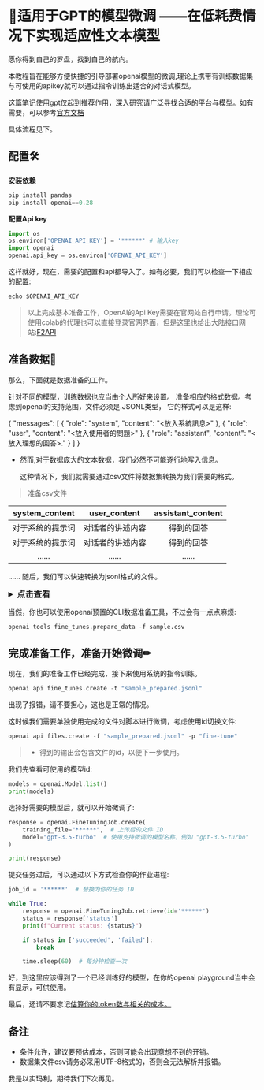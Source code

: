 # 📝适用于GPT的模型微调   ——在低耗费情况下实现适应性文本模型
 愿你得到自己的罗盘，找到自己的航向。
 
 本教程旨在能够方便快捷的引导部署openai模型的微调,理论上携带有训练数据集与可使用的apikey就可以通过指令训练出适合的对话式模型。

这篇笔记使用gpt仅起到推荐作用，深入研究请广泛寻找合适的平台与模型。如有需要，可以参考[官方文档](https://platform.openai.com/docs/guides/fine-tuning)

具体流程见下。

## 配置🛠️
**安装依赖**
```python
pip install pandas
pip install openai==0.28
```
**配置Api key**
```python
import os
os.environ['OPENAI_API_KEY'] = '******' # 输入key
import openai
openai.api_key = os.environ['OPENAI_API_KEY']
```
这样就好，现在，需要的配置和api都导入了。如有必要，我们可以检查一下相应的配置:
```python
echo $OPENAI_API_KEY
```
>以上完成基本准备工作，OpenAI的Api Key需要在官网处自行申请。理论可使用colab的代理也可以直接登录官网界面，但是这里也给出大陆接口网站:[F2API](https://f2api.com/?r=8270)

## 准备数据📑
那么，下面就是数据准备的工作。

针对不同的模型，训练数据也应当由个人所好来设置。
准备相应的格式数据。考虑到openai的支持范围，文件必须是.JSONL类型， 
它的样式可以是这样:

{
  "messages": [
    { "role": "system", "content": "<放入系統訊息>" },
    { "role": "user", "content": "<放入使用者的問題>" },
    { "role": "assistant", "content": "<放入理想的回答>." }
  ]
}   


+ 然而,对于数据庞大的文本数据，我们必然不可能逐行地写入信息。

  这种情况下，我们就需要通过csv文件将数据集转换为我们需要的格式。
>准备csv文件


| system_content | user_content |  assistant_content  |
| :------------: | :----------: |:------------------: |
| 对于系统的提示词 |对话者的讲述内容| 得到的回答 | 
| 对于系统的提示词 |对话者的讲述内容| 得到的回答 |
|......  |......   | ......  | 

......  随后，我们可以快速转换为jsonl格式的文件。
<details>
<summary style="font-weight: bold; font-size: larger;">点击查看</summary>

```python
import csv
import json

csv_file = 'sample.csv'  # 替换为你的CSV文件名
jsonl_file = 'sample.jsonl'  # 输出的JSONL文件名

# 定义列名映射
column_mapping = {
    'system_content': ['system_content', 'System Content'],
    'user_content': ['user_content', 'User Content'],
    'assistant_content': ['assistant_content', 'Assistant Content']
}

def get_column_name(header, mapping):
    for key, names in mapping.items():
        if header in names:
            return key
    raise KeyError(f"Column name '{header}' is not recognized")

# 去掉BOM的函数
def remove_bom(text):
    if text.startswith('\ufeff'):
        return text[1:]
    return text

with open(csv_file, 'r', newline='', encoding='utf-8-sig') as csvfile, open(jsonl_file, 'w', encoding='utf-8') as jsonlfile:
    reader = csv.DictReader(csvfile)
    # 去掉列名中的BOM
    headers = [remove_bom(header) for header in reader.fieldnames]
    # 获取实际列名并转换为标准列名
    mapped_headers = {header: get_column_name(header, column_mapping) for header in headers}

    for row in reader:
        messages = [
            {"role": "system", "content": row.get(mapped_headers.get('system_content', ''), '')},
            {"role": "user", "content": row.get(mapped_headers.get('user_content', ''), '')},
            {"role": "assistant", "content": row.get(mapped_headers.get('assistant_content', ''), '')}
        ]
        jsonlfile.write(json.dumps({"messages": messages}) + '\n')

print("CSV file has been converted to JSONL format.")
```

</details>

当然，你也可以使用openai预置的CLI数据准备工具，不过会有一点点麻烦:

```python
openai tools fine_tunes.prepare_data -f sample.csv

```

## 完成准备工作，准备开始微调✏

现在，我们的准备工作已经完成，接下来使用系统的指令训练。

```python
openai api fine_tunes.create -t "sample_prepared.jsonl" 
```
出现了报错，请不要担心，这也是正常的情况。

这时候我们需要单独使用完成的文件对脚本进行微调，考虑使用id切换文件:
```python
openai api files.create -f "sample_prepared.jsonl" -p "fine-tune"
```
> + 得到的输出会包含文件的id，以便下一步使用。

我们先查看可使用的模型id:
```python
models = openai.Model.list()
print(models)
```
选择好需要的模型后，就可以开始微调了:
```python
response = openai.FineTuningJob.create(
    training_file="******",  # 上传后的文件 ID
    model="gpt-3.5-turbo"  # 使用支持微调的模型名称，例如 "gpt-3.5-turbo"
)

print(response)
```
提交任务过后，可以通过以下方式检查你的作业进程:
```python
job_id = '******'  # 替换为你的任务 ID

while True:
    response = openai.FineTuningJob.retrieve(id='******')
    status = response['status']
    print(f"Current status: {status}")

    if status in ['succeeded', 'failed']:
        break

    time.sleep(60)  # 每分钟检查一次

```

好，到这里应该得到了一个已经训练好的模型，在你的openai playground当中会有显示，可供使用。

最后，还请不要忘记[估算你的token数与相关的成本。](https://platform.openai.com/docs/guides/fine-tuning/preparing-your-dataset)
            
## 备注
+ 条件允许，建议要预估成本，否则可能会出现意想不到的开销。
+ 数据集文件csv请务必采用UTF-8格式的，否则会无法解析并报错。


我是以实玛利，期待我们下次再见。

